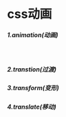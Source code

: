 # css动画

##### 1.animation(动画)

​	

##### 2.transtion(过渡)

##### 3.transform(变形)

##### 4.translate(移动)